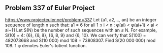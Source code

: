## Problem 337 of Euler Project 
https://www.projecteuler.net/problem=337
Let {a1, a2,..., an} be an integer sequence of length n such that:
a1 = 6
for all 1 ≤ i < n : φ(ai) < φ(ai+1) < ai < ai+11
Let S(N) be the number of such sequences with an ≤ N.
For example, S(10) = 4: {6}, {6, 8}, {6, 8, 9} and {6, 10}.
We can verify that S(100) = 482073668 and S(10 000) mod 108 = 73808307.
Find S(20 000 000) mod 108.
1 φ denotes Euler's totient function.